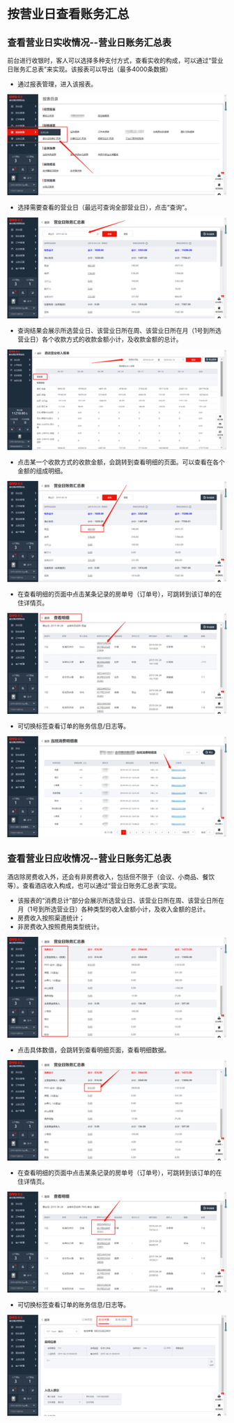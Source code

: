 # 按营业日查看账务汇总

## 查看营业日实收情况--营业日账务汇总表

前台进行收银时，客人可以选择多种支付方式，查看实收的构成，可以通过“营业日账务汇总表”来实现。该报表可以导出（最多4000条数据）

* 通过报表管理，进入该报表。

![](../../../.gitbook/assets/image%20%28841%29.png)

* 选择需要查看的营业日（最远可查询全部营业日），点击“查询”。

![](../../../.gitbook/assets/image%20%28317%29.png)

* 查询结果会展示所选营业日、该营业日所在周、该营业日所在月（1号到所选营业日）各个收款方式的收款金额小计，及收款金额的总计。

![](../../../.gitbook/assets/image%20%28394%29.png)

* 点击某一个收款方式的收款金额，会跳转到查看明细的页面。可以查看在各个金额的组成明细。

![](../../../.gitbook/assets/image%20%28345%29.png)

* 在查看明细的页面中点击某条记录的房单号（订单号），可跳转到该订单的在住详情页。

![](../../../.gitbook/assets/image%20%28662%29.png)

* 可切换标签查看订单的账务信息/日志等。

![](../../../.gitbook/assets/image%20%281%29.png)

## 查看营业日应收情况--营业日账务汇总表

酒店除房费收入外，还会有非房费收入，包括但不限于（会议、小商品、餐饮等）。查看酒店收入构成，也可以通过“营业日账务汇总表”实现。

* 该报表的“消费总计”部分会展示所选营业日、该营业日所在周、该营业日所在月（1号到所选营业日）各种类型的收入金额小计，及收入金额的总计。
*  房费收入按照渠道统计；
* 非房费收入按照费用类型统计。

![](../../../.gitbook/assets/image%20%28689%29.png)

* 点击具体数值，会跳转到查看明细页面，查看明细数据。

![](../../../.gitbook/assets/image%20%28391%29.png)

* 在查看明细的页面中点击某条记录的房单号（订单号），可跳转到该订单的在住详情页。

![](../../../.gitbook/assets/image%20%28465%29.png)

* 可切换标签查看订单的账务信息/日志等。

![](../../../.gitbook/assets/image%20%28338%29.png)


